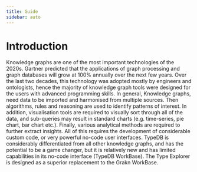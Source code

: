 ```yaml
---
title: Guide
sidebar: auto
---
```


# Introduction

Knowledge graphs are one of the most important technologies of the 2020s. Gartner predicted that 
the applications of graph processing and graph databases will grow at 100% annually over the next 
few years.
Over the last two decades, this technology was adopted mostly by engineers and ontologists, hence 
the majority of knowledge graph tools were designed for the users with advanced programming 
skills.
In general, Knowledge graphs, need data to be imported and harmonised from multiple sources. 
Then algorithms, rules and reasoning are used to identify patterns of interest. In addition, 
visualisation tools are required to visually sort through all of the data, and sub-queries may result in 
standard charts (e.g. time-series, pie chart, bar chart etc.). Finally, various analytical methods are 
required to further extract insights.
All of this requires the development of considerable custom code, or very powerful no-code user 
interfaces. TypeDB is considerably differentiated from all other knowledge graphs, and has the 
potential to be a game changer, but it is relatively new and has limited capabilities in its no-code 
interface (TypeDB WorkBase).
The Type Explorer is designed as a superior replacement to the Grakn WorkBase.



